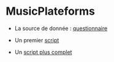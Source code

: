 # MusicPlateforms

* La source de donnée : [questionnaire](https://forms.gle/PdRJdAoM4vCwDxgZ8)

* Un premier [script](https://benaventc.github.io/MusicPlateforms/CodeSiren.html)

* Un [script plus complet ](https://benaventc.github.io/MusicPlateforms/Code00.html)
